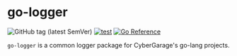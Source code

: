 # go-logger

![GitHub tag (latest SemVer)](https://img.shields.io/github/v/tag/cybergarage/go-logger)
[![test](https://github.com/cybergarage/go-logger/actions/workflows/makefile.yml/badge.svg)](https://github.com/cybergarage/go-logger/actions/workflows/makefile.yml)
[![Go Reference](https://pkg.go.dev/badge/github.com/cybergarage/go-logger.svg)](https://pkg.go.dev/github.com/cybergarage/go-logger)

`go-logger` is a common logger package for CyberGarage's go-lang projects.
